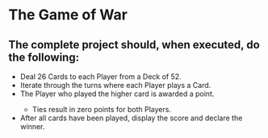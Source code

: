 <h1>The Game of War</h1>

<h2>The complete project should, when executed, do the following:</h2>

<ul>
    <li>Deal 26 Cards to each Player from a Deck of 52.</li>
    <li>Iterate through the turns where each Player plays a Card.</li>
    <li>The Player who played the higher card is awarded a point.</li>
        <ul>
            <li>Ties result in zero points for both Players.</li>
        </ul>
    <li>After all cards have been played, display the score and declare the winner.</li>
</ul>

 
 
